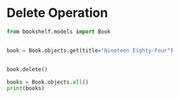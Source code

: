 # Delete Operation

```python
from bookshelf.models import Book


book = Book.objects.get(title="Nineteen Eighty-Four")


book.delete()

books = Book.objects.all()
print(books)
